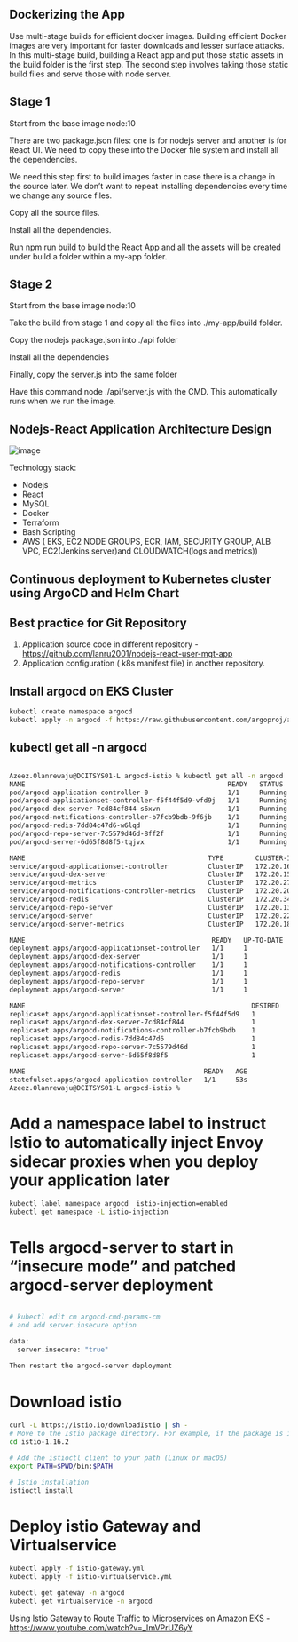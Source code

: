 ## Dockerizing the App

Use multi-stage builds for efficient docker images. Building efficient Docker images are very important for faster downloads and lesser surface attacks. In this multi-stage build, building a React app and put those static assets in the build folder is the first step. The second step involves taking those static build files and serve those with node server.

## Stage 1

Start from the base image node:10

There are two package.json files: one is for nodejs server and another is for React UI. We need to copy these into the Docker file system and install all the dependencies.

We need this step first to build images faster in case there is a change in the source later. We don’t want to repeat installing dependencies every time we change any source files.

Copy all the source files.

Install all the dependencies.

Run npm run build to build the React App and all the assets will be created under build a folder within a my-app folder.

## Stage 2

Start from the base image node:10

Take the build from stage 1 and copy all the files into ./my-app/build folder.

Copy the nodejs package.json into ./api folder

Install all the dependencies

Finally, copy the server.js into the same folder

Have this command node ./api/server.js with the CMD. This automatically runs when we run the image.


## Nodejs-React Application Architecture Design
![image](https://user-images.githubusercontent.com/59709429/230519489-32d977b4-889d-40d2-b848-a64f465ec85e.png)


Technology stack:
- Nodejs
- React
- MySQL
- Docker
- Terraform
- Bash Scripting 
- AWS ( EKS, EC2 NODE GROUPS, ECR, IAM, SECURITY GROUP, ALB VPC, EC2(Jenkins server)and CLOUDWATCH(logs and metrics))

## Continuous deployment to Kubernetes cluster using ArgoCD and Helm Chart 

## Best practice for Git Repository 
1. Application source code in different repository - https://github.com/lanru2001/nodejs-react-user-mgt-app
2. Application configuration ( k8s manifest file) in another repository.

## Install argocd on EKS Cluster

```bash
kubectl create namespace argocd
kubectl apply -n argocd -f https://raw.githubusercontent.com/argoproj/argo-cd/stable/manifests/install.yaml
```
##  kubectl get all -n argocd

```bash

Azeez.Olanrewaju@DCITSYS01-L argocd-istio % kubectl get all -n argocd
NAME                                                   READY   STATUS    RESTARTS   AGE
pod/argocd-application-controller-0                    1/1     Running   0          53s
pod/argocd-applicationset-controller-f5f44f5d9-vfd9j   1/1     Running   0          54s
pod/argocd-dex-server-7cd84cf844-s6xvn                 1/1     Running   0          54s
pod/argocd-notifications-controller-b7fcb9bdb-9f6jb    1/1     Running   0          54s
pod/argocd-redis-7dd84c47d6-w6lqd                      1/1     Running   0          53s
pod/argocd-repo-server-7c5579d46d-8ff2f                1/1     Running   0          53s
pod/argocd-server-6d65f8d8f5-tqjvx                     1/1     Running   0          53s

NAME                                              TYPE        CLUSTER-IP       EXTERNAL-IP   PORT(S)                      AGE
service/argocd-applicationset-controller          ClusterIP   172.20.168.45    <none>        7000/TCP,8080/TCP            55s
service/argocd-dex-server                         ClusterIP   172.20.152.8     <none>        5556/TCP,5557/TCP,5558/TCP   55s
service/argocd-metrics                            ClusterIP   172.20.27.228    <none>        8082/TCP                     55s
service/argocd-notifications-controller-metrics   ClusterIP   172.20.203.12    <none>        9001/TCP                     54s
service/argocd-redis                              ClusterIP   172.20.34.34     <none>        6379/TCP                     54s
service/argocd-repo-server                        ClusterIP   172.20.136.164   <none>        8081/TCP,8084/TCP            54s
service/argocd-server                             ClusterIP   172.20.224.183   <none>        80/TCP,443/TCP               54s
service/argocd-server-metrics                     ClusterIP   172.20.188.174   <none>        8083/TCP                     54s

NAME                                               READY   UP-TO-DATE   AVAILABLE   AGE
deployment.apps/argocd-applicationset-controller   1/1     1            1           54s
deployment.apps/argocd-dex-server                  1/1     1            1           54s
deployment.apps/argocd-notifications-controller    1/1     1            1           54s
deployment.apps/argocd-redis                       1/1     1            1           53s
deployment.apps/argocd-repo-server                 1/1     1            1           53s
deployment.apps/argocd-server                      1/1     1            1           53s

NAME                                                         DESIRED   CURRENT   READY   AGE
replicaset.apps/argocd-applicationset-controller-f5f44f5d9   1         1         1       54s
replicaset.apps/argocd-dex-server-7cd84cf844                 1         1         1       54s
replicaset.apps/argocd-notifications-controller-b7fcb9bdb    1         1         1       54s
replicaset.apps/argocd-redis-7dd84c47d6                      1         1         1       53s
replicaset.apps/argocd-repo-server-7c5579d46d                1         1         1       53s
replicaset.apps/argocd-server-6d65f8d8f5                     1         1         1       53s

NAME                                             READY   AGE
statefulset.apps/argocd-application-controller   1/1     53s
Azeez.Olanrewaju@DCITSYS01-L argocd-istio % 

```
# Add a namespace label to instruct Istio to automatically inject Envoy sidecar proxies when you deploy your application later
```bash
kubectl label namespace argocd  istio-injection=enabled
kubectl get namespace -L istio-injection

```

# Tells argocd-server to start in “insecure mode” and patched argocd-server deployment

```bash

# kubectl edit cm argocd-cmd-params-cm
# and add server.insecure option

data:
  server.insecure: "true"
  
Then restart the argocd-server deployment
```

# Download istio
```bash 
curl -L https://istio.io/downloadIstio | sh -
# Move to the Istio package directory. For example, if the package is istio-1.16.2:
cd istio-1.16.2

# Add the istioctl client to your path (Linux or macOS)
export PATH=$PWD/bin:$PATH

# Istio installation
istioctl install 

```
# Deploy istio Gateway and Virtualservice

```bash
kubectl apply -f istio-gateway.yml   
kubectl apply -f istio-virtualservice.yml 

kubectl get gateway -n argocd 
kubectl get virtualservice -n argocd 

```

Using Istio Gateway to Route Traffic to Microservices on Amazon EKS - https://www.youtube.com/watch?v=_ImVPrUZ6yY
